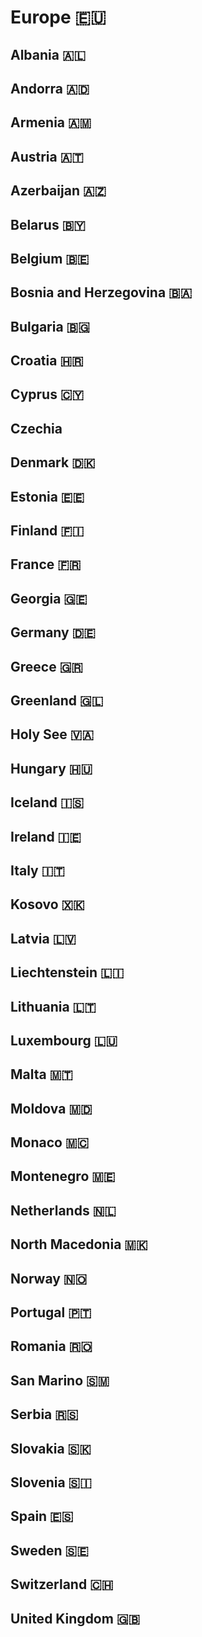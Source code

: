 # Europe 🇪🇺 
## Albania 🇦🇱 
## Andorra 🇦🇩 
## Armenia 🇦🇲 
## Austria 🇦🇹 
## Azerbaijan 🇦🇿 
## Belarus 🇧🇾 
## Belgium 🇧🇪 
## Bosnia and Herzegovina 🇧🇦 
## Bulgaria 🇧🇬 
## Croatia 🇭🇷 
## Cyprus 🇨🇾 
## Czechia
## Denmark 🇩🇰 
## Estonia 🇪🇪 
## Finland 🇫🇮 
## France 🇫🇷 
## Georgia 🇬🇪 
## Germany 🇩🇪 
## Greece 🇬🇷 
## Greenland 🇬🇱 
## Holy See 🇻🇦 
## Hungary 🇭🇺 
## Iceland 🇮🇸 
## Ireland 🇮🇪 
## Italy 🇮🇹 
## Kosovo 🇽🇰 
## Latvia 🇱🇻 
## Liechtenstein 🇱🇮 
## Lithuania 🇱🇹 
## Luxembourg 🇱🇺 
## Malta 🇲🇹 
## Moldova 🇲🇩 
## Monaco 🇲🇨 
## Montenegro 🇲🇪 
## Netherlands 🇳🇱 
## North Macedonia 🇲🇰 
## Norway 🇳🇴 
## Portugal 🇵🇹 
## Romania 🇷🇴 
## San Marino 🇸🇲 
## Serbia 🇷🇸 
## Slovakia 🇸🇰 
## Slovenia 🇸🇮 
## Spain 🇪🇸 
## Sweden 🇸🇪 
## Switzerland 🇨🇭 
## United Kingdom 🇬🇧 